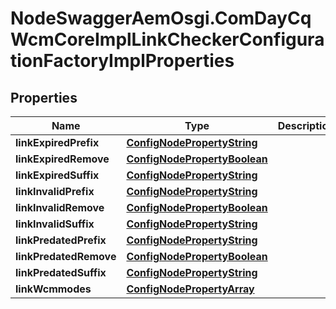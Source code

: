 # NodeSwaggerAemOsgi.ComDayCqWcmCoreImplLinkCheckerConfigurationFactoryImplProperties

## Properties

Name | Type | Description | Notes
------------ | ------------- | ------------- | -------------
**linkExpiredPrefix** | [**ConfigNodePropertyString**](ConfigNodePropertyString.md) |  | [optional] 
**linkExpiredRemove** | [**ConfigNodePropertyBoolean**](ConfigNodePropertyBoolean.md) |  | [optional] 
**linkExpiredSuffix** | [**ConfigNodePropertyString**](ConfigNodePropertyString.md) |  | [optional] 
**linkInvalidPrefix** | [**ConfigNodePropertyString**](ConfigNodePropertyString.md) |  | [optional] 
**linkInvalidRemove** | [**ConfigNodePropertyBoolean**](ConfigNodePropertyBoolean.md) |  | [optional] 
**linkInvalidSuffix** | [**ConfigNodePropertyString**](ConfigNodePropertyString.md) |  | [optional] 
**linkPredatedPrefix** | [**ConfigNodePropertyString**](ConfigNodePropertyString.md) |  | [optional] 
**linkPredatedRemove** | [**ConfigNodePropertyBoolean**](ConfigNodePropertyBoolean.md) |  | [optional] 
**linkPredatedSuffix** | [**ConfigNodePropertyString**](ConfigNodePropertyString.md) |  | [optional] 
**linkWcmmodes** | [**ConfigNodePropertyArray**](ConfigNodePropertyArray.md) |  | [optional] 



